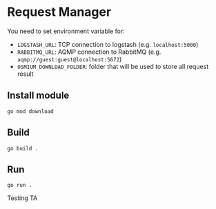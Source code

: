 # Request Manager

You need to set environment variable for:
- `LOGSTASH_URL`: TCP connection to logstash (e.g. `localhost:5000`)
- `RABBITMQ_URL`: AQMP connection to RabbitMQ (e.g. `aqmp://guest:guest@localhost:5672`)
- `OSMIUM_DOWNLOAD_FOLDER`: folder that will be used to store all request result

## Install module
```
go mod download
```

## Build
```
go build .
```

## Run
```
go run .
```


Testing TA
